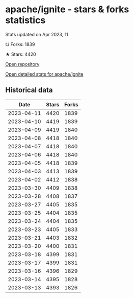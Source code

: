 # apache/ignite - stars & forks statistics

Stats updated on Apr 2023, 11

☋ Forks: 1839

★ Stars: 4420

[Open repository](https://github.com/apache/ignite)

[Open detailed stats for apache/ignite](https://reviewgithub.com/rep/apache/ignite)

## Historical data
| Date | Stars | Forks |
|------|-------|-------|
| 2023-04-11 | 4420 | 1839 | 
| 2023-04-10 | 4419 | 1839 | 
| 2023-04-09 | 4419 | 1840 | 
| 2023-04-08 | 4418 | 1840 | 
| 2023-04-07 | 4418 | 1840 | 
| 2023-04-06 | 4418 | 1840 | 
| 2023-04-05 | 4418 | 1839 | 
| 2023-04-03 | 4413 | 1839 | 
| 2023-04-02 | 4412 | 1838 | 
| 2023-03-30 | 4409 | 1838 | 
| 2023-03-28 | 4408 | 1837 | 
| 2023-03-27 | 4405 | 1835 | 
| 2023-03-25 | 4404 | 1835 | 
| 2023-03-24 | 4404 | 1835 | 
| 2023-03-23 | 4405 | 1833 | 
| 2023-03-21 | 4403 | 1832 | 
| 2023-03-20 | 4400 | 1831 | 
| 2023-03-18 | 4399 | 1831 | 
| 2023-03-17 | 4399 | 1831 | 
| 2023-03-16 | 4396 | 1829 | 
| 2023-03-14 | 4395 | 1828 | 
| 2023-03-13 | 4393 | 1826 | 

